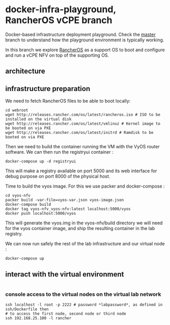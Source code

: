 # docker-infra-playground, RancherOS vCPE branch
Docker-based infrastructure deployment playground. Check the [master](https://github.com/ravens/docker-infra-playground/tree/master) branch to understand how the playground environment is typically working.

In this branch we explore [RancherOS](https://github.com/rancher/os) as a support OS to boot and configure and run a vCPE NFV on top of the supporting OS.

## architecture 


## infrastructure preparation

We need to fetch RancherOS files to be able to boot locally:
```
cd webroot
wget http://releases.rancher.com/os/latest/rancheros.iso # ISO to be installed on the virtual disk
wget http://releases.rancher.com/os/latest/vmlinuz # Kernel image to be booted on via PXE
wget http://releases.rancher.com/os/latest/initrd # Ramdisk to be booted on via PXE
```

Then we need to build the container running the VM with the VyOS router software. 
We can then run the registryui container : 
```
docker-compose up -d registryui
```

This will make a registry available on port 5000 and its web interface for debug purpose on port 8000 of the physical host.

Time to build the vyos image. For this we use packer and docker-compose :
```
cd vyos-nfv
packer build -var-file=vyos-var.json vyos-image.json
docker-compose build
docker tag vyos-nfv_vyos-nfv:latest localhost:5000/vyos
docker push localhost:5000/vyos
```

This will generate the vyos.img in the vyos-nfv/build directory we will need for the vyos container image, and ship the resulting container in the lab registry. 

We can now run safely the rest of the lab infrastructure and our virtual node :
```
docker-compose up
```


## interact with the virtual environment

```

```

### console access to the virtual nodes on the virtual lab network

```
ssh localhost -l root -p 2222 # password *labpassword*, as defined in ssh/Dockerfile then
# to access the first node, second node or third node
ssh 192.168.25.100 -l rancher 
```
